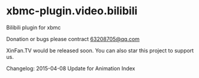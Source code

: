 # xbmc-plugin.video.bilibili
Bilibili plugin for xbmc 

Donation or bugs please contract 63208705@qq.com

XinFan.TV would be released soon. You can also star this project to support us.


Changelog:
2015-04-08  Update for Animation Index